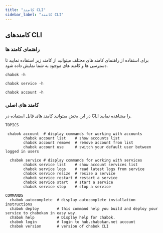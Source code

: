 ```yaml
---
title: "کامند CLI"
sidebar_label: "کامند CLI"
---
```


## کامندهای CLI


### راهنمای کامند ها

برای استفاده از راهنمای کامند های مختلف میتوانید از کامند زیر استفاده نمایید تا دسترسی ها و کامند های موجود به شما نمایش داده شود.

```shell
chabok -h

chabok service -h

chabok account -h
```

### کامند های اصلی

در این بخش میتوانید کامند های قابل استفاده در CLI را مشاهده نمایید.

```shell
TOPICS

 chabok account  # display commands for working with accounts
        chabok account list    # show accounts list
        chabok account remove  # remove account from list
        chabok account use     # switch your default user between logged in users

  chabok service # display commands for working with services
        chabok service list    # show account services list
        chabok service logs    # read latest logs from service
        chabok service resize  # resize a service
        chabok service restart # restart a service
        chabok service start   # start a service
        chabok service stop    # stop a service

COMMANDS
  chabok autocomplete  # display autocomplete installation instructions
  chabok deploy        # this command help you build and deploy your service to chabokan in easy way.
  chabok help          # Display help for chabok.
  chabok login         # login to hub.chabokan.net account
  chabok version       # version of chabok CLI
```
